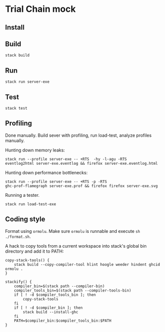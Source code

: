 # Trial Chain mock

## Install

## Build

```
stack build
```

## Run

```
stack run server-exe
```

## Test

```
stack test
```

## Profiling

Done manually. Build sever with profiling, run load-test, analyze profiles
manually.

Hunting down memory leaks:

```
stack run --profile server-exe -- +RTS  -hy -l-agu -RTS
eventlog2html server-exe.eventlog && firefox server-exe.eventlog.html
```

Hunting down performance bottlenecks:

```
stack run --profile server-exe -- +RTS -p -RTS
ghc-prof-flamegraph server-exe.prof && firefox firefox server-exe.svg
```

Running a tester.

```
stack run load-test-exe
```

## Coding style

Format using `ormolu`. Make sure `ormolu` is runnable and execute `sh ./format.sh`.

A hack to copy tools from a current workspace into stack's global bin directory and add it to PATH:
```
copy-stack-tools() {
    stack build --copy-compiler-tool hlint hoogle weeder hindent ghcid ormolu .
}

stackify() {
    compiler_bin=$(stack path --compiler-bin)
    compiler_tools_bin=$(stack path --compiler-tools-bin)
    if [ ! -d $compiler_tools_bin ]; then
        copy-stack-tools
    fi
    if [ ! -d $compiler_bin ]; then
        stack build --install-ghc
    fi
    PATH=$compiler_bin:$compiler_tools_bin:$PATH
}
```
